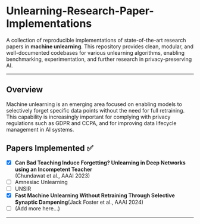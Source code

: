 # Unlearning-Research-Paper-Implementations
A collection of reproducible implementations of state-of-the-art research papers in **machine unlearning**. This repository provides clean, modular, and well-documented codebases for various unlearning algorithms, enabling benchmarking, experimentation, and further research in privacy-preserving AI.

---

## Overview

Machine unlearning is an emerging area focused on enabling models to selectively forget specific data points without the need for full retraining. This capability is increasingly important for complying with privacy regulations such as GDPR and CCPA, and for improving data lifecycle management in AI systems.

## Papers Implemented ✅

- [x] **Can Bad Teaching Induce Forgetting? Unlearning in Deep Networks using an Incompetent Teacher**  
      (Chundawat et al., AAAI 2023)  
- [ ] Amnesiac Unlearning  
- [ ] UNSIR  
- [x] **Fast Machine Unlearning Without Retraining Through Selective Synaptic Dampening**(Jack Foster et al., AAAI 2024)  
- [ ] (Add more here...)

---
